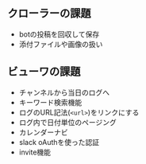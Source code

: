 ## クローラーの課題

* botの投稿を回収して保存
* 添付ファイルや画像の扱い

## ビューワの課題

* チャンネルから当日のログへ
* キーワード検索機能
* ログのURL記法(`<url>`)をリンクにする
* ログ内で日付単位のページング
 * カレンダーナビ
* slack oAuthを使った認証
* invite機能

